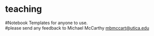# teaching
#Notebook Templates for anyone to use.  
#please send any feedback to Michael McCarthy mbmccart@utica.edu
